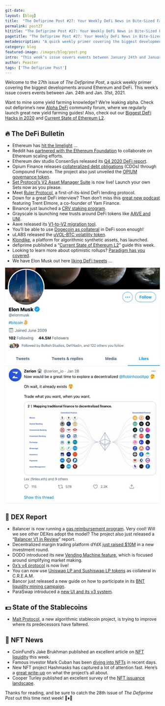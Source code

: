 ```yaml
---
git-date:
layout: [blog]
title:  "The Defiprime Post #27: Your Weekly DeFi News in Bite-Sized Fashion"
permalink: post27
h1title: "The Defiprime Post #27: Your Weekly DeFi News in Bite-Sized Fashion"
pagetitle: "The Defiprime Post #27: Your Weekly DeFi News in Bite-Sized Fashion"
metadescription: "A quick weekly primer covering the biggest developments around Ethereum and DeFi. This week’s issue covers events between January 24th and January 31th, 2021"
category: blog
featured-image: /images/blog/post.png
intro: "This week’s issue covers events between January 24th and January 31th, 2021"
author: Peaster
tags: ['The Defiprime Post']
---
```

Welcome to the 27th issue of _The Defiprime Post_, a quick weekly primer covering the biggest developments around Ethereum and DeFi. This week’s issue covers events between Jan. 24th and Jan. 31st, 2021.

Want to mine some yield farming knowledge? We’re leaking alpha. Check out defiprime’s new [Alpha DeFi](https://alpha.defiprime.com/c/yield-farming/6) community forum, where we regularly launch great new yield farming guides! Also, check out our [Biggest DeFi Hacks in 2020](https://defiprime.com/hacks2020) and [Current State of Ethereum L2](https://defiprime.com/ethereum-l2).


## 🔥 The DeFi Bulletin

*   Ethereum has [hit the limelight](https://www.zerohedge.com/crypto/ethereum-surges-new-record-high-defi-boom-re-accelerates) …
*   Reddit has [partnered with the Ethereum Foundation](https://www.reddit.com/r/ethereum/comments/l6c3kx/reddit_announces_partnership_with_the_ethereum/) to collaborate on Ethereum scaling efforts.
*   Ethereum dev studio ConsenSys released its [Q4 2020 DeFi report](https://f.hubspotusercontent10.net/hubfs/4795067/consensys-q4-defi-report.pdf).
*   Opium Finance releases [collateralized debt obligations](https://www.coindesk.com/collateralized-debt-obligations-cdos-defi-lending) (CDOs) through Compound Finance. The project also just unveiled the [OPIUM governance token](https://medium.com/opium-network/opium-governance-6a3a83c1a1c2).
*   [Set Protocol’s V2 Asset Manager Suite](https://medium.com/set-protocol/introducing-the-asset-manager-suite-612a22332a15) is now live! Launch your own Sets now as you please.
*   Meet [Ruler Protocol](https://rulerprotocol.medium.com/introducing-ruler-protocol-52c2b8d9502c), a first-of-its-kind DeFi lending protocol.
*   Down for a great DeFi interview? Then don’t miss this [great new podcast](https://open.spotify.com/episode/5j8Oa6FprFTOVv1AwQeAmv?si=qzCTuY5MRia1QZjT0HuF8Q&nd=1) featuring Trent Elmore, a co-founder of Yam Finance.
*   Binance just launched a [CRV staking program](https://www.binance.com/en/support/announcement/06792a29f905402cb432eaf2ed9ec3da).
*   Grayscale is launching new trusts around DeFi tokens like [AAVE and UNI](https://www.coindesk.com/digital-asset-manager-grayscale-eyes-defi-space-with-new-trust-filings).
*   Aave released its [V1-to-V2 migration tool](https://medium.com/aave/aave-protocol-migration-tool-released-22cdde51c852).
*   You’ll be able to use [Dogecoin as collateral](https://medium.com/opendao/dogecoin-ren-opendao-dogeo-stablecoin-40c5c65135d2) in DeFi soon enough!
*   uLABS released the [uVOL-BTC volatility token](https://medium.com/uma-project/ulabs-volatility-token-uvol-58fe5173dc22).
*   [Klondike](https://klondikefinance.medium.com/3-2-1-klondike-launch-guide-929ed08187c), a platform for algorithmic synthetic assets, has launched.
*   defiprime published a “[Current State of Ethereum L2](https://defiprime.com/ethereum-l2)” guide this week.
*   Looking to learn more about optimistic rollups? [Paradigm has you covered](https://research.paradigm.xyz/rollups).
*   We have Elon Musk out here [liking DeFi tweets](https://twitter.com/RyanWatkins_/status/1355652891789434881) ...

![](/images/blog/post27-1.jpg)


## 💱 DEX Report

*   Balancer is now running a [gas reimbursement program](https://medium.com/balancer-protocol/exchange-gas-reimbursements-8326db66cab2). Very cool! Will we see other DEXes adopt the model? The project also just released a “[Balancer V1 in Review](https://medium.com/balancer-protocol/balancer-v1-in-review-cd6ab5f4531)” report.
*   Decentralized margin trading platform dYdX [just raised $10M](https://www.coindesk.com/big-guns-back-10m-investment-in-defis-dydx?amp=1&__twitter_impression=true) in a new investment round.
*   DODO introduced its new [Vending Machine feature](https://medium.com/dodoex/an-introduction-to-the-dodo-vending-machine-e36c66aa152b), which is focused around simplifying market making.
*   [0x’s v4 protocol](https://blog.0xproject.com/say-hello-to-0x-v4-ce87ca38e3ac) is now live!
*   You can now use [Uniswap LP and Sushiswap LP tokens](https://medium.com/cream-finance/sushiswap-uniswap-lp-tokens-as-collateral-ec8a582a7095) as collateral in C.R.E.A.M.
*   Bancor just released a new guide on how to participate in its [BNT liquidity mining campaign](https://blog.bancor.network/how-to-stake-bnt-liquidity-mining-rewards-compound-yield-2ad40b45c002).
*   ParaSwap introduced a [new UI and its v3 system](https://medium.com/paraswap/introducing-paraswaps-new-ui-a-significant-upgrade-for-our-contracts-ed15d632e1d0).


## 💵 State of the Stablecoins

*   [Malt Protocol](https://maltprotocol.medium.com/malt-protocol-the-answer-to-the-algo-stablecoin-question-338e20b76f2b), a new algorithmic stablecoin project, is trying to improve where its predecessors have faltered.


## 💎 NFT News

*   CoinFund’s Jake Brukhman published an excellent article on [NFT liquidity](https://blog.coinfund.io/appraisal-games-and-the-nft-liquidity-problem-904afe6bc7af?gi=7f34a4afd9be) this week.
*   Famous investor Mark Cuban has been [diving into NFTs](https://www.coindesk.com/mark-cuban-bitcoin-nfts-blockchain-dallas-mavericks) in recent days.
*   New NFT project Hashmasks has captured a lot of attention fast. Here’s a [great write-up](https://dtjournal.substack.com/p/hashmasks) on what the project’s all about.
*   Cooper Turley published an excellent survey of the [NFT issuance landscape](https://coopahtroopa.mirror.xyz/PF42Z9oE_r6yhZN9jZrrseXfHaZALj9JIfMplshlgQ0).


Thanks for reading, and be sure to catch the 28th issue of _The Defiprime Post_ out this time next week! 👋♦️👋
